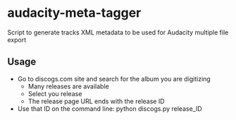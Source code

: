 # audacity-meta-tagger
Script to generate tracks XML metadata to be used for Audacity multiple file export

Usage
------
- Go to discogs.com site and search for the album you are digitizing
  - Many releases are available
  - Select you release
  - The release page URL ends with the release ID
- Use that ID on the command line: python discogs.py release_ID
